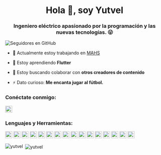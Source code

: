 <h1 align="center">Hola 👋, soy Yutvel</h1>
<h3 align="center">Ingeniero eléctrico apasionado por la programación y las nuevas tecnologías. 😜</h3>

![Seguidores en GitHub](https://img.shields.io/github/followers/yutvel?logo=GitHub&style=for-the-badge)

- 🔭 Actualmente estoy trabajando en [MAHS](https://mahs.com/)

- 🌱 Estoy aprendiendo **Flutter**

- 👯 Estoy buscando colaborar con **otros creadores de contenido**

- ⚡ Dato curioso: **Me encanta jugar al fútbol.**

### Conéctate conmigo:

<a href="https://linkedin.com/in/yutvel" target="blank">
  <img src="https://cdn.jsdelivr.net/npm/simple-icons@3.0.1/icons/linkedin.svg" alt="yutvel" height="22" width="22" />
</a>

<br />

### Lenguajes y Herramientas:

<p align="left">
  <img src="https://www.vectorlogo.zone/logos/figma/figma-icon.svg" alt="figma" width="22" height="22"/>  
  <img src="https://www.vectorlogo.zone/logos/palletsprojects_flask/palletsprojects_flask-icon~v2.svg" alt="flask" width="22" height="22"/>  
  <img src="https://www.vectorlogo.zone/logos/git-scm/git-scm-icon.svg" alt="git" width="22" height="22"/> 
  <img src="https://www.vectorlogo.zone/logos/linux/linux-icon.svg" alt="linux" width="22" height="22"/> 
  <img src="https://www.vectorlogo.zone/logos/mysql/mysql-ar21.svg" alt="mysql" width="22" height="22"/> 
  <img src="https://www.vectorlogo.zone/logos/postgresql/postgresql-icon.svg" alt="postgresql" width="22" height="22"/> 
  <img src="https://www.vectorlogo.zone/logos/python/python-icon.svg" alt="python" width="22" height="22"/> 
  <img src="https://www.vectorlogo.zone/logos/sketchapp/sketchapp-icon.svg" alt="sketch" width="22" height="22"/> 
  <img src="https://www.vectorlogo.zone/logos/amazon_aws/amazon_aws-icon.svg" alt="aws" width="22" height="22"/> 
  <img src="https://www.vectorlogo.zone/logos/rabbitmq/rabbitmq-icon.svg" alt="rabbitmq" width="22" height="22"/> 
  <img src="https://www.vectorlogo.zone/logos/docker/docker-icon.svg" alt="docker" width="22" height="22"/> 
  <img src="https://www.vectorlogo.zone/logos/angular/angular-icon.svg" alt="angular" width="22" height="22"/> 
  <img src="https://www.vectorlogo.zone/logos/typescriptlang/typescriptlang-icon.svg" alt="typescript" width="22" height="22"/> 
  <img src="https://www.vectorlogo.zone/logos/w3_html5/w3_html5-icon.svg" alt="html5" width="22" height="22"/> 
  <img src="https://www.vectorlogo.zone/logos/javascript/javascript-icon.svg" alt="javascript" width="22" height="22"/> 
  <img src="https://www.vectorlogo.zone/logos/w3_css/w3_css-icon.svg" alt="css3" width="22" height="22"/> 
</p>

<p><img align="left" src="https://github-readme-stats.vercel.app/api/top-langs/?username=yutvel&layout=compact&hide=html" alt="yutvel" /></p>

<p>&nbsp;<img align="center" src="https://github-readme-stats.vercel.app/api?username=yutvel&show_icons=true" alt="yutvel" /></p>


